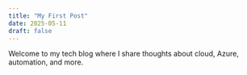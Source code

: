 ```yaml
---
title: "My First Post"
date: 2025-05-11
draft: false
---
```


Welcome to my tech blog where I share thoughts about cloud, Azure, automation, and more.
